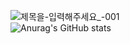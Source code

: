 ![제목을-입력해주세요_-001](https://github.com/TopYuumi/TopYuumi/assets/128462625/b5a6a624-4309-43f0-9b44-ed098eb63d06)
<br>
![Anurag's GitHub stats](https://github-readme-stats.vercel.app/api?username=TopYuumi&show_icons=true&theme=radical)
